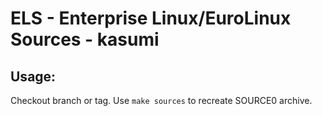 # ELS - Enterprise Linux/EuroLinux Sources - kasumi
 
## Usage:
  Checkout branch or tag. Use `make sources` to recreate  SOURCE0 archive.
